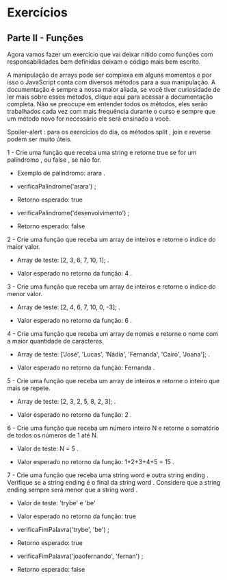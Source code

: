 # Exercícios 

## Parte II - Funções

Agora vamos fazer um exercício que vai deixar nítido como funções com responsabilidades bem definidas deixam o código mais bem escrito.

A manipulação de arrays pode ser complexa em alguns momentos e por isso o JavaScript conta com diversos métodos para a sua manipulação. A documentação é sempre a nossa maior aliada, se você tiver curiosidade de ler mais sobre esses métodos, clique aqui para acessar a documentação completa. Não se preocupe em entender todos os métodos, eles serão trabalhados cada vez com mais frequência durante o curso e sempre que um método novo for necessário ele será ensinado a você.

Spoiler-alert : para os exercícios do dia, os métodos split , join e reverse podem ser muito úteis.

1 - Crie uma função que receba uma string e retorne true se for um palíndromo , ou false , se não for.

- Exemplo de palíndromo: arara .

- verificaPalindrome('arara') ;

- Retorno esperado: true

- verificaPalindrome('desenvolvimento') ;

- Retorno esperado: false

2 - Crie uma função que receba um array de inteiros e retorne o índice do maior valor.

- Array de teste: [2, 3, 6, 7, 10, 1]; .

- Valor esperado no retorno da função: 4 .

3 - Crie uma função que receba um array de inteiros e retorne o índice do menor valor.

- Array de teste: [2, 4, 6, 7, 10, 0, -3]; .

- Valor esperado no retorno da função: 6 .

4 - Crie uma função que receba um array de nomes e retorne o nome com a maior quantidade de caracteres.

- Array de teste: ['José', 'Lucas', 'Nádia', 'Fernanda', 'Cairo', 'Joana']; .

- Valor esperado no retorno da função: Fernanda .

5 - Crie uma função que receba um array de inteiros e retorne o inteiro que mais se repete.

- Array de teste: [2, 3, 2, 5, 8, 2, 3]; .

- Valor esperado no retorno da função: 2 .

6 - Crie uma função que receba um número inteiro N e retorne o somatório de todos os números de 1 até N.

- Valor de teste: N = 5 .

- Valor esperado no retorno da função: 1+2+3+4+5 = 15 .

7 - Crie uma função que receba uma string word e outra string ending . Verifique se a string ending é o final da string word . Considere que a string ending sempre será menor que a string word .

- Valor de teste: 'trybe' e 'be'

- Valor esperado no retorno da função: true

- verificaFimPalavra('trybe', 'be') ;

- Retorno esperado: true

- verificaFimPalavra('joaofernando', 'fernan') ;

- Retorno esperado: false